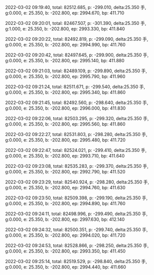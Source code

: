2022-03-02 09:19:40, total: 82512.685, p: -299.010, delta:25.350 手, g:0.000, e: 25.350, b: -202.800, ep: 2994.670, bp: 411.710

2022-03-02 09:20:01, total: 82467.507, p: -301.390, delta:25.350 手, g:1.000, e: 25.350, b: -202.800, ep: 2993.330, bp: 411.840

2022-03-02 09:20:22, total: 82492.819, p: -299.090, delta:25.350 手, g:0.000, e: 25.350, b: -202.800, ep: 2994.990, bp: 411.760

2022-03-02 09:20:42, total: 82497.645, p: -299.900, delta:25.350 手, g:0.000, e: 25.350, b: -202.800, ep: 2995.140, bp: 411.880

2022-03-02 09:21:03, total: 82489.109, p: -299.890, delta:25.350 手, g:0.000, e: 25.350, b: -202.800, ep: 2995.790, bp: 411.960

2022-03-02 09:21:24, total: 82511.671, p: -299.540, delta:25.350 手, g:0.000, e: 25.350, b: -202.800, ep: 2995.340, bp: 411.860

2022-03-02 09:21:45, total: 82492.560, p: -298.640, delta:25.350 手, g:0.000, e: 25.350, b: -202.800, ep: 2996.000, bp: 411.830

2022-03-02 09:22:06, total: 82503.295, p: -299.320, delta:25.350 手, g:0.000, e: 25.350, b: -202.800, ep: 2995.560, bp: 411.860

2022-03-02 09:22:27, total: 82531.803, p: -298.280, delta:25.350 手, g:0.000, e: 25.350, b: -202.800, ep: 2995.480, bp: 411.720

2022-03-02 09:22:47, total: 82524.021, p: -299.410, delta:25.350 手, g:0.000, e: 25.350, b: -202.800, ep: 2993.710, bp: 411.640

2022-03-02 09:23:08, total: 82535.283, p: -299.370, delta:25.350 手, g:0.000, e: 25.350, b: -202.800, ep: 2992.790, bp: 411.520

2022-03-02 09:23:29, total: 82540.924, p: -298.280, delta:25.350 手, g:0.000, e: 25.350, b: -202.800, ep: 2994.760, bp: 411.630

2022-03-02 09:23:50, total: 82509.398, p: -299.190, delta:25.350 手, g:0.000, e: 25.350, b: -202.800, ep: 2994.890, bp: 411.760

2022-03-02 09:24:11, total: 82498.996, p: -299.490, delta:25.350 手, g:0.000, e: 25.350, b: -202.800, ep: 2997.630, bp: 412.140

2022-03-02 09:24:32, total: 82500.351, p: -299.740, delta:25.350 手, g:0.000, e: 25.350, b: -202.800, ep: 2994.020, bp: 411.720

2022-03-02 09:24:53, total: 82528.866, p: -298.250, delta:25.350 手, g:0.000, e: 25.350, b: -202.800, ep: 2993.350, bp: 411.450

2022-03-02 09:25:14, total: 82519.529, p: -298.840, delta:25.350 手, g:0.000, e: 25.350, b: -202.800, ep: 2994.440, bp: 411.660
